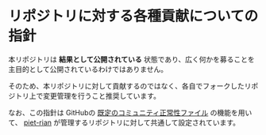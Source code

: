 # リポジトリに対する各種貢献についての指針

本リポジトリは **結果として公開されている** 状態であり、広く何かを募ることを主目的として公開されているわけではありません。

そのため、本リポジトリに対して貢献するのではなく、各自でフォークしたリポジトリ上で変更管理を行うこと推奨しています。

なお、この指針は GitHubの [既定のコミュニティ正常性ファイル](https://docs.github.com/ja/communities/setting-up-your-project-for-healthy-contributions/creating-a-default-community-health-file) の機能を用いて、 [piet-rian](https://github.com/piet-rian) が管理するリポジトリに対して共通して設定されています。 
